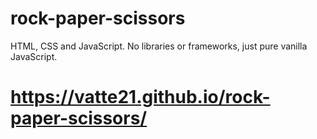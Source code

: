 #  rock-paper-scissors
HTML, CSS and JavaScript. No libraries or frameworks, just pure vanilla JavaScript.
#  https://vatte21.github.io/rock-paper-scissors/
